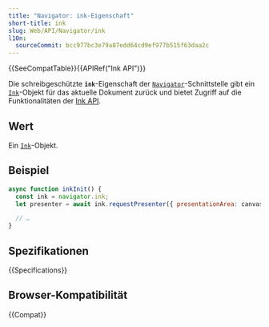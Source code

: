 ```yaml
---
title: "Navigator: ink-Eigenschaft"
short-title: ink
slug: Web/API/Navigator/ink
l10n:
  sourceCommit: bcc977bc3e79a87edd64cd9ef977b515f63daa2c
---
```


{{SeeCompatTable}}{{APIRef("Ink API")}}

Die schreibgeschützte **`ink`**-Eigenschaft der [`Navigator`](/de/docs/Web/API/Navigator)-Schnittstelle gibt ein [`Ink`](/de/docs/Web/API/Ink)-Objekt für das aktuelle Dokument zurück und bietet Zugriff auf die Funktionalitäten der [Ink API](/de/docs/Web/API/Ink_API).

## Wert

Ein [`Ink`](/de/docs/Web/API/Ink)-Objekt.

## Beispiel

```js
async function inkInit() {
  const ink = navigator.ink;
  let presenter = await ink.requestPresenter({ presentationArea: canvas });

  // …
}
```

## Spezifikationen

{{Specifications}}

## Browser-Kompatibilität

{{Compat}}
